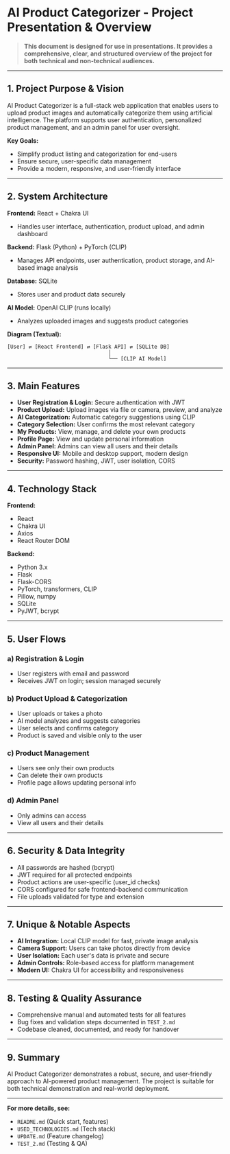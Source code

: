 # AI Product Categorizer - Project Presentation & Overview

> **This document is designed for use in presentations. It provides a comprehensive, clear, and structured overview of the project for both technical and non-technical audiences.**

---

## 1. Project Purpose & Vision

AI Product Categorizer is a full-stack web application that enables users to upload product images and automatically categorize them using artificial intelligence. The platform supports user authentication, personalized product management, and an admin panel for user oversight.

**Key Goals:**
- Simplify product listing and categorization for end-users
- Ensure secure, user-specific data management
- Provide a modern, responsive, and user-friendly interface

---

## 2. System Architecture

**Frontend:** React + Chakra UI
- Handles user interface, authentication, product upload, and admin dashboard

**Backend:** Flask (Python) + PyTorch (CLIP)
- Manages API endpoints, user authentication, product storage, and AI-based image analysis

**Database:** SQLite
- Stores user and product data securely

**AI Model:** OpenAI CLIP (runs locally)
- Analyzes uploaded images and suggests product categories

**Diagram (Textual):**
```
[User] ⇄ [React Frontend] ⇄ [Flask API] ⇄ [SQLite DB]
                                 │
                                 └── [CLIP AI Model]
```

---

## 3. Main Features

- **User Registration & Login:** Secure authentication with JWT
- **Product Upload:** Upload images via file or camera, preview, and analyze
- **AI Categorization:** Automatic category suggestions using CLIP
- **Category Selection:** User confirms the most relevant category
- **My Products:** View, manage, and delete your own products
- **Profile Page:** View and update personal information
- **Admin Panel:** Admins can view all users and their details
- **Responsive UI:** Mobile and desktop support, modern design
- **Security:** Password hashing, JWT, user isolation, CORS

---

## 4. Technology Stack

**Frontend:**
- React
- Chakra UI
- Axios
- React Router DOM

**Backend:**
- Python 3.x
- Flask
- Flask-CORS
- PyTorch, transformers, CLIP
- Pillow, numpy
- SQLite
- PyJWT, bcrypt

---

## 5. User Flows

### a) Registration & Login
- User registers with email and password
- Receives JWT on login; session managed securely

### b) Product Upload & Categorization
- User uploads or takes a photo
- AI model analyzes and suggests categories
- User selects and confirms category
- Product is saved and visible only to the user

### c) Product Management
- Users see only their own products
- Can delete their own products
- Profile page allows updating personal info

### d) Admin Panel
- Only admins can access
- View all users and their details

---

## 6. Security & Data Integrity
- All passwords are hashed (bcrypt)
- JWT required for all protected endpoints
- Product actions are user-specific (user_id checks)
- CORS configured for safe frontend-backend communication
- File uploads validated for type and extension

---

## 7. Unique & Notable Aspects
- **AI Integration:** Local CLIP model for fast, private image analysis
- **Camera Support:** Users can take photos directly from device
- **User Isolation:** Each user's data is private and secure
- **Admin Controls:** Role-based access for platform management
- **Modern UI:** Chakra UI for accessibility and responsiveness

---

## 8. Testing & Quality Assurance
- Comprehensive manual and automated tests for all features
- Bug fixes and validation steps documented in `TEST_2.md`
- Codebase cleaned, documented, and ready for handover

---

## 9. Summary

AI Product Categorizer demonstrates a robust, secure, and user-friendly approach to AI-powered product management. The project is suitable for both technical demonstration and real-world deployment.

---

**For more details, see:**
- `README.md` (Quick start, features)
- `USED_TECHNOLOGIES.md` (Tech stack)
- `UPDATE.md` (Feature changelog)
- `TEST_2.md` (Testing & QA) 